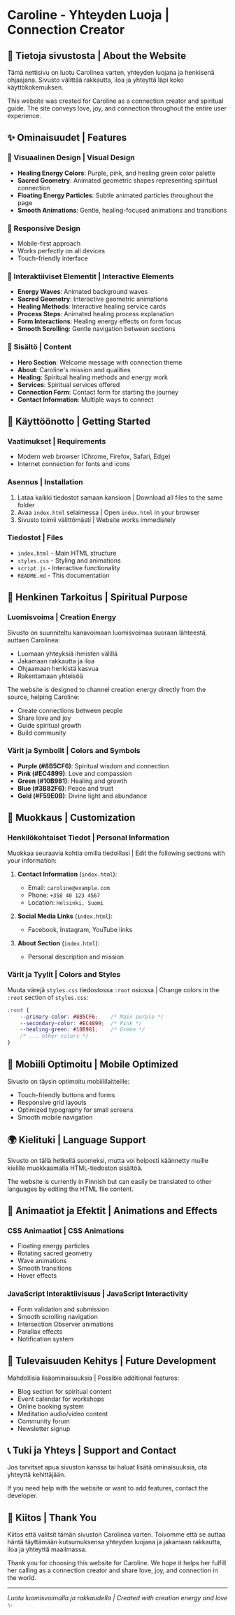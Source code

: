 # Caroline - Yhteyden Luoja | Connection Creator

## 🌟 Tietoja sivustosta | About the Website

Tämä nettisivu on luotu Carolinea varten, yhteyden luojana ja henkisenä ohjaajana. Sivusto välittää rakkautta, iloa ja yhteyttä läpi koko käyttökokemuksen.

This website was created for Caroline as a connection creator and spiritual guide. The site conveys love, joy, and connection throughout the entire user experience.

## ✨ Ominaisuudet | Features

### 🎨 Visuaalinen Design | Visual Design
- **Healing Energy Colors**: Purple, pink, and healing green color palette
- **Sacred Geometry**: Animated geometric shapes representing spiritual connection
- **Floating Energy Particles**: Subtle animated particles throughout the page
- **Smooth Animations**: Gentle, healing-focused animations and transitions

### 📱 Responsive Design
- Mobile-first approach
- Works perfectly on all devices
- Touch-friendly interface

### 🌊 Interaktiiviset Elementit | Interactive Elements
- **Energy Waves**: Animated background waves
- **Sacred Geometry**: Interactive geometric animations
- **Healing Methods**: Interactive healing service cards
- **Process Steps**: Animated healing process explanation
- **Form Interactions**: Healing energy effects on form focus
- **Smooth Scrolling**: Gentle navigation between sections

### 📝 Sisältö | Content
- **Hero Section**: Welcome message with connection theme
- **About**: Caroline's mission and qualities
- **Healing**: Spiritual healing methods and energy work
- **Services**: Spiritual services offered
- **Connection Form**: Contact form for starting the journey
- **Contact Information**: Multiple ways to connect

## 🚀 Käyttöönotto | Getting Started

### Vaatimukset | Requirements
- Modern web browser (Chrome, Firefox, Safari, Edge)
- Internet connection for fonts and icons

### Asennus | Installation
1. Lataa kaikki tiedostot samaan kansioon | Download all files to the same folder
2. Avaa `index.html` selaimessa | Open `index.html` in your browser
3. Sivusto toimii välittömästi | Website works immediately

### Tiedostot | Files
- `index.html` - Main HTML structure
- `styles.css` - Styling and animations
- `script.js` - Interactive functionality
- `README.md` - This documentation

## 🎯 Henkinen Tarkoitus | Spiritual Purpose

### Luomisvoima | Creation Energy
Sivusto on suunniteltu kanavoimaan luomisvoimaa suoraan lähteestä, auttaen Carolinea:
- Luomaan yhteyksiä ihmisten välillä
- Jakamaan rakkautta ja iloa
- Ohjaamaan henkistä kasvua
- Rakentamaan yhteisöä

The website is designed to channel creation energy directly from the source, helping Caroline:
- Create connections between people
- Share love and joy
- Guide spiritual growth
- Build community

### Värit ja Symbolit | Colors and Symbols
- **Purple (#8B5CF6)**: Spiritual wisdom and connection
- **Pink (#EC4899)**: Love and compassion
- **Green (#10B981)**: Healing and growth
- **Blue (#3B82F6)**: Peace and trust
- **Gold (#F59E0B)**: Divine light and abundance

## 🔧 Muokkaus | Customization

### Henkilökohtaiset Tiedot | Personal Information
Muokkaa seuraavia kohtia omilla tiedoillasi | Edit the following sections with your information:

1. **Contact Information** (`index.html`):
   - Email: `caroline@example.com`
   - Phone: `+358 40 123 4567`
   - Location: `Helsinki, Suomi`

2. **Social Media Links** (`index.html`):
   - Facebook, Instagram, YouTube links

3. **About Section** (`index.html`):
   - Personal description and mission

### Värit ja Tyylit | Colors and Styles
Muuta värejä `styles.css` tiedostossa `:root` osiossa | Change colors in the `:root` section of `styles.css`:

```css
:root {
    --primary-color: #8B5CF6;    /* Main purple */
    --secondary-color: #EC4899;  /* Pink */
    --healing-green: #10B981;    /* Green */
    /* ... other colors */
}
```

## 📱 Mobiili Optimoitu | Mobile Optimized

Sivusto on täysin optimoitu mobiililaitteille:
- Touch-friendly buttons and forms
- Responsive grid layouts
- Optimized typography for small screens
- Smooth mobile navigation

## 🌍 Kielituki | Language Support

Sivusto on tällä hetkellä suomeksi, mutta voi helposti käännetty muille kielille muokkaamalla HTML-tiedoston sisältöä.

The website is currently in Finnish but can easily be translated to other languages by editing the HTML file content.

## 🎨 Animaatiot ja Efektit | Animations and Effects

### CSS Animaatiot | CSS Animations
- Floating energy particles
- Rotating sacred geometry
- Wave animations
- Smooth transitions
- Hover effects

### JavaScript Interaktiivisuus | JavaScript Interactivity
- Form validation and submission
- Smooth scrolling navigation
- Intersection Observer animations
- Parallax effects
- Notification system

## 🔮 Tulevaisuuden Kehitys | Future Development

Mahdollisia lisäominaisuuksia | Possible additional features:
- Blog section for spiritual content
- Event calendar for workshops
- Online booking system
- Meditation audio/video content
- Community forum
- Newsletter signup

## 📞 Tuki ja Yhteys | Support and Contact

Jos tarvitset apua sivuston kanssa tai haluat lisätä ominaisuuksia, ota yhteyttä kehittäjään.

If you need help with the website or want to add features, contact the developer.

## 🌟 Kiitos | Thank You

Kiitos että valitsit tämän sivuston Carolinea varten. Toivomme että se auttaa häntä täyttämään kutsumuksensa yhteyden luojana ja jakamaan rakkautta, iloa ja yhteyttä maailmassa.

Thank you for choosing this website for Caroline. We hope it helps her fulfill her calling as a connection creator and share love, joy, and connection in the world.

---

*Luotu luomisvoimalla ja rakkaudella | Created with creation energy and love* ✨
